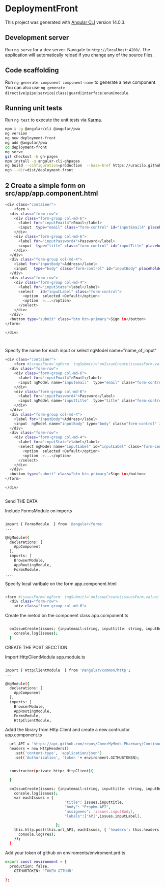 # DeploymentFront

This project was generated with [Angular CLI](https://github.com/angular/angular-cli) version 14.0.3.

## Development server

Run `ng serve` for a dev server. Navigate to `http://localhost:4200/`. The application will automatically reload if you change any of the source files.

## Code scaffolding

Run `ng generate component component-name` to generate a new component. You can also use `ng generate directive|pipe|service|class|guard|interface|enum|module`.

## Running unit tests

Run `ng test` to execute the unit tests via [Karma](https://karma-runner.github.io).



```bash
npm i -g @angular/cli @angular/pwa
ng version
ng new deployment-front
ng add @angular/pwa
cd deployment-front
ng serve 
git checkout -b gh-pages
npm install -g angular-cli-ghpages
ng build --configuration=production  --base-href https://uracilo.github.io/deployment-front/
ngh --dir=dist/deployment-front
```

## 2 Create a simple form on src/app/app.component.html

```bash
<div class="container">
    <form >
  <div class="form-row">
    <div class="form-group col-md-6">
      <label for="inputEmail4">Email</label>
      <input  type="email" class="form-control" id="inputEmail4" placeholder="Email">
    </div>
    <div class="form-group col-md-6">
      <label for="inputPassword4">Password</label>
      <input  type="title" class="form-control" id="inputTitle" placeholder="title">
    </div>
  </div>
  <div class="form-group col-md-4">
    <label for="inputBody">Address</label>
    <input   type="body" class="form-control" id="inputBody" placeholder="1234 Main St">
  </div>
  <div class="form-row">
    <div class="form-group col-md-4">
      <label for="inputState">label</label>
      <select   id="inputLabel" class="form-control">
        <option  selected >Default</option>
        <option  >...</option>
      </select>
    </div>
  </div>
  <button type="submit" class="btn btn-primary">Sign in</button>
</form>

</div>




```

Specify the name for each input or select 
ngModel name="name_of_input"


```bash
<div class="container">
    <form #issuesForm='ngForm' (ngSubmit)='onIssueCreate(issuesForm.value)'>
  <div class="form-row">
    <div class="form-group col-md-6">
      <label for="inputEmail4">Email</label>
      <input ngModel name="inputemail"  type="email" class="form-control" id="inputEmail4" placeholder="Email">
    </div>
    <div class="form-group col-md-6">
      <label for="inputPassword4">Password</label>
      <input ngModel name="inputtitle"  type="title" class="form-control" id="inputTitle" placeholder="title">
    </div>
  </div>
  <div class="form-group col-md-4">
    <label for="inputBody">Address</label>
    <input  ngModel name="inputBody" type="body" class="form-control" id="inputBody" placeholder="1234 Main St">
  </div>
  <div class="form-row">
    <div class="form-group col-md-4">
      <label for="inputState">label</label>
      <select ngModel name="inputLabel" id="inputLabel" class="form-control">
        <option  selected >Default</option>
        <option  >...</option>
      </select>
    </div>
  </div>
  <button type="submit" class="btn btn-primary">Sign in</button>
</form>

</div>



```

Send THE DATA 

Include FormsModule on imports

```bash

import { FormsModule  } from '@angular/forms'
...

@NgModule({
  declarations: [
    AppComponent
  ],
  imports: [
    BrowserModule,
    AppRoutingModule,
    FormsModule,
....

```

Specify local varibale on the form app.component.html
```bash

<form #issuesForm='ngForm' (ngSubmit)='onIssueCreate(issuesForm.value)'>
  <div class="form-row">
    <div class="form-group col-md-6">


```

Create the metod on the component class  app.component.ts

```bash

  onIssueCreate(issues: {inputemail:string, inputtitle: string, inputBody: string, inputLabel: string}){
    console.log(issues);
  }


```
CREATE THE POST SECCTION

Import HttpClientModule app.module.ts

```bash

import { HttpClientModule  } from '@angular/common/http';
...

@NgModule({
  declarations: [
    AppComponent
  ],
  imports: [
    BrowserModule,
    AppRoutingModule,
    FormsModule,
    HttpClientModule,


```
Addd the library from Http Client and create a new contructor app.component.ts

```bash
  url_API = 'https://api.github.com/repos/CoverMyMeds-Pharmacy/ContinuousDeliveryAPI/issues?state=all';
  headers = new HttpHeaders()
    .set('content-type', 'application/json')
    .set('Authorization', 'token '+ environment.GITHUBTOKEN);


  constructor(private http: HttpClient){

  }

  onIssueCreate(issues: {inputemail:string, inputtitle: string, inputBody: string, inputLabel: string}){
    console.log(issues);
    var eachIssues = {
                           "title": issues.inputtitle,
                           "body": "Propbm API",
                           "assignees": [issues.inputBody],
                           "labels":["API",issues.inputLabel],

                       };
    this.http.post(this.url_API, eachIssues, { 'headers': this.headers } ).subscribe((res) => {
      console.log(res);
    });
  }
```

Add your token of github on enviroments/enviroment.prd.ts
```bash
export const environment = {
  production: false,
    GITHUBTOKEN: 'TOKEN_GITHUB'

};
```
